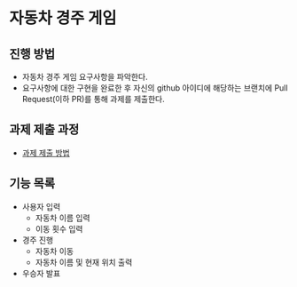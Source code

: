 # 자동차 경주 게임
## 진행 방법
* 자동차 경주 게임 요구사항을 파악한다.
* 요구사항에 대한 구현을 완료한 후 자신의 github 아이디에 해당하는 브랜치에 Pull Request(이하 PR)를 통해 과제를 제출한다.

## 과제 제출 과정
* [과제 제출 방법](https://github.com/next-step/nextstep-docs/tree/master/precourse)

## 기능 목록
* 사용자 입력
	* 자동차 이름 입력
	* 이동 횟수 입력
* 경주 진행
	* 자동차 이동
	* 자동차 이름 및 현재 위치 출력
* 우승자 발표